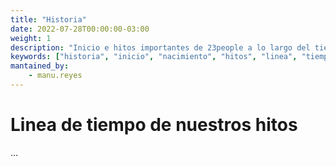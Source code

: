 ```yaml
---
title: "Historia"
date: 2022-07-28T00:00:00-03:00
weight: 1
description: "Inicio e hitos importantes de 23people a lo largo del tiempo"
keywords: ["historia", "inicio", "nacimiento", "hitos", "linea", "tiempo"]
mantained_by:
    - manu.reyes
---
```


# Linea de tiempo de nuestros hitos

...

